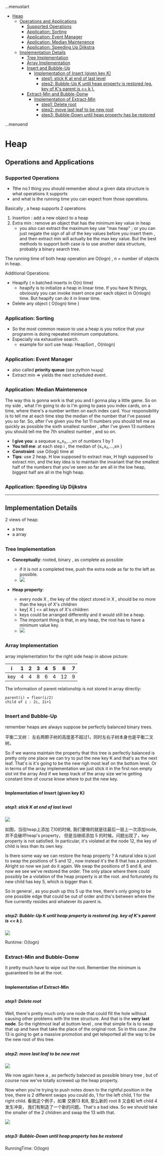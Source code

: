 ...menustart

- [Heap](#556e9a86db9c921373c6b5097817214a)
    - [Operations and Applications](#6a80cb76a26187df87a7b43a12c0e0f3)
        - [Supported Operations](#fe48233bd336fbef597492f11f356edd)
        - [Application: Sorting](#08cd128c9ca3be690cc6651adce74187)
        - [Application: Event Manager](#d47eaadb4edbed6e7e32232a56fe6ab7)
        - [Application: Median Maintenence](#a3edde8e4fb37f8fffb3bb1638ed8c2f)
        - [Application: Speeding Up Dijkstra](#274729aa40769d044d57c22c1dc27210)
    - [Implementation Details](#c2b2b81b0d6751c1aa98cc1822ba50b1)
        - [Tree Implementation](#07a0bc991ad48c42bffcdc727ac7e1f7)
        - [Array Implementation](#0b3df9e7addfc4dc5f269bcec5350c1c)
        - [Insert and Bubble-Up](#3c7c6efe37b146b0fe72114e7b76b3d3)
            - [Implementation of Insert (given key K)](#fb9b85ad5e4b637de2cc3f9c843ecbc0)
                - [step1: stick K at end of last level](#5a038405dd485cc75328e937e1a0e04e)
                - [step2: Bubble-Up K until heap property is restored (eg. key of K's parent is <= k ).](#f6012bfc00a02971d91e1f780fefeca1)
        - [Extract-Min and Bubble-Donw](#5c6ff897d82e15d93c5b33b4fef2c66b)
            - [Implementation of Extract-Min](#773e70dc32cc881e63bf17c3cd0c7e78)
                - [step1: Delete root](#41df81a127489688d43f7fafb1dce56d)
                - [step2: move last leaf to be new root](#e1e112957103fc145d1136e58c9e68c8)
                - [step3: Bubble-Down until heap property has be restored](#6ecc659c1121beb421ef62658552858f)

...menuend


<h2 id="556e9a86db9c921373c6b5097817214a"></h2>


# Heap

<h2 id="6a80cb76a26187df87a7b43a12c0e0f3"></h2>


## Operations and Applications

<h2 id="fe48233bd336fbef597492f11f356edd"></h2>


### Supported Operations

 - Tthe no.1 thing you should remember about a given data structure is what operations it supports
 -  and what is the running time you can expect from those operations. 

Basically , a heap supports 2 operations

 1. Insertion : add a new object to a heap
 2. Extra min : remove an object that has the minimum key value in heap
    - you also can extract the maximum key use "max heap" ; or you can just negate the sign of all of the key values before you insert them , and then extract min will actually be the max key value. But the best methods to support both case is to use another data structure, probably a binary search tree.

The running time of both heap operation are O(logn) , n = number of objects in heap.

Additional Operations:

 - Heapify ( n batched inserts in O(n) time)
    - heapify is to initialize a heap in linear time.  If you have N things, obviously you can invoke insert once per each object in O(nlogn) time. But heapify can do it in linear time. 
 - Delete any object ( O(logn) time )


<h2 id="08cd128c9ca3be690cc6651adce74187"></h2>


### Application: Sorting

 - So the most common reason to use a heap is you notice that your programm is doing repeated minimum computations. 
 - Especially via exhaustive search.
    - example for sort use heap: HeapSort , O(nlogn)

<h2 id="d47eaadb4edbed6e7e32232a56fe6ab7"></h2>


### Application: Event Manager

 - also called **priority queue** (see python `heapq`)
 - Extract min => yields the next scheduled event.

<h2 id="a3edde8e4fb37f8fffb3bb1638ed8c2f"></h2>


### Application: Median Maintenence

The way this is gonna work is that you and I gonna play a little game. So on my side , what I'm going to do is I'm going to pass you index cards, on a time,  where there's a number written on each index card. Your responsibility is to tell me at each time step the median of the number that I've passed you so far. So, after I've given you the 1st 11 numbers you should tell me as quickly as possible the sixth smallest number , after I've given 13 numbers you should tell me the 7th smallest number , and so on.

 - **I give you**: a sequeue x₁,x₂,...,xn of numbers 1 by 1
 - **You tell me**: at each step i , the median of {x₁,x₂,...,xn }
 - **Constraint**: use O(logi) time at
 - **Tips**: use 2 heap. H low supposed to extract max, H high supposed to extract min, and the key idea is to maintain the invariant that the smallest half of the numbers that you've seen so far are all in the low heap, biggest half are all in the high heap.


<h2 id="274729aa40769d044d57c22c1dc27210"></h2>


### Application: Speeding Up Dijkstra


---

<h2 id="c2b2b81b0d6751c1aa98cc1822ba50b1"></h2>


## Implementation Details

2 views of heap:

 - a tree
 - a array

<h2 id="07a0bc991ad48c42bffcdc727ac7e1f7"></h2>


### Tree Implementation

 - **Conceptually**: rooted, binary , as complete as possible
    - if it is not a completed tree, push the extra node as far to the left as possible.
    - ![](../imgs/heap_tree.PNG)

- **Heap property**: 
    - every node X , the key of the object stored in X , should be no more than the keys of X's children
    - key[ X ] <= all keys of X's children
    - keys could be arranged differently and it would still be a heap.
    - The important thing is that, in any heap, the root has to have a minimum value key.
    - ![](../imgs/heap_tree_arrange.PNG)

<h2 id="0b3df9e7addfc4dc5f269bcec5350c1c"></h2>


### Array Implementation

array implementation for the right side heap in above picture:

i | 1 | 2 | 3 | 4 | 5 | 6 | 7
--- | --- | --- | --- | --- | --- | --- | --- 
key | 4 | 4 | 8 | 6 | 4 | 12 | 9

The information of parent relationship is not stored in array directly:

```
parent(i) = floor(i/2)
child of i : 2i, 2i+1
```

<h2 id="3c7c6efe37b146b0fe72114e7b76b3d3"></h2>


### Insert and Bubble-Up

remember heaps are always suppose be perfectly balanced binary trees. 

平衡二叉树： 左右两颗子树的高度差不超过1，同时左右子树本身也是平衡二叉树。

So if we wanna maintain the property that this tree is perfectly balanced  is pretty only one place we can try to put the new key K and that's as the next leaf. That's is it's going to be the new righ most leaf on the bottom level.  Or in terms of the array implementation we just stick it in the first non empty slot int the array And if we keep track of the array size we're getting constant time of course know where to put the new key.




<h2 id="fb9b85ad5e4b637de2cc3f9c843ecbc0"></h2>


#### Implementation of Insert (given key K)

<h2 id="5a038405dd485cc75328e937e1a0e04e"></h2>


##### step1: stick K at end of last level

![](../imgs/heap_insert.PNG)

如图，当往heap上添加 7,10的时候, 我们要做的就是往最后一层上一次添加node, 并不会破坏heap's property， 但是当继续添加 5 的时候，问题出现了，key property is not satisfied. In particular, it's violated at the node 12, the key of child is less than its own key. 

Is there some way we can restore the heap property ?  A natural idea is just to swap the positions of 5 and 12 , now instead it's the 8 that has a problem.  Alright so now we just do it again. We swap the positions of 5 and 8, and now we see we've restored the order.  The only place where there could possibly be a violation of the heap property is at the root. and fortunately its new child has key 5, which is bigger than it.

So in general , as you push up this 5 up the tree, there's only going to be one possible edge that could be out of order and ths's between where the five currently resides and whatever its parent is.
        
<h2 id="f6012bfc00a02971d91e1f780fefeca1"></h2>


##### step2: Bubble-Up K until heap property is restored (eg. key of K's parent is <= k ).

![](../imgs/heap_insert_step2.PNG)

Runtime: O(logn)

<h2 id="5c6ff897d82e15d93c5b33b4fef2c66b"></h2>


### Extract-Min and Bubble-Donw

It pretty much have to wipe out the root. Remember the minimum is guaranteed to be at the root. 

<h2 id="773e70dc32cc881e63bf17c3cd0c7e78"></h2>


#### Implementation of Extract-Min

<h2 id="41df81a127489688d43f7fafb1dce56d"></h2>


##### step1: Delete root

Well, there's pretty much only one node that could fill the hole without causing other problems with the tree structure. And that is the **very last node**. So the rightmost leaf at buttom level , one that simple fix is to swap that up and have that take the place of the original root. So in this case ,the 13 is going to get a massive promotion and get teleported all the way to be the new root of this tree. 

<h2 id="e1e112957103fc145d1136e58c9e68c8"></h2>


##### step2: move last leaf to be new root

![](../imgs/heap_extract_min1.PNG)

We now again have a , as perfectly balanced as possible binary tree , but of course now we've totally screwed up the heap property. 

Now when you're trying to push notes down to the rightful position in the tree, there is 2 different swaps you could do, 1 for the left child, 1 for the right child.  看我这个例子，如果 交换13 和8, 那么新的 root 8 又会和 left child 4 发生冲突， 我们有制造了一个新的问题。That's a bad idea.  So we should take the smaller of the 2 children and swap the 13 with that.
    
![](../imgs/heap_extract_min3.PNG) 

<h2 id="6ecc659c1121beb421ef62658552858f"></h2>


##### step3: Bubble-Down until heap property has be restored

RunningTime: O(logn)


